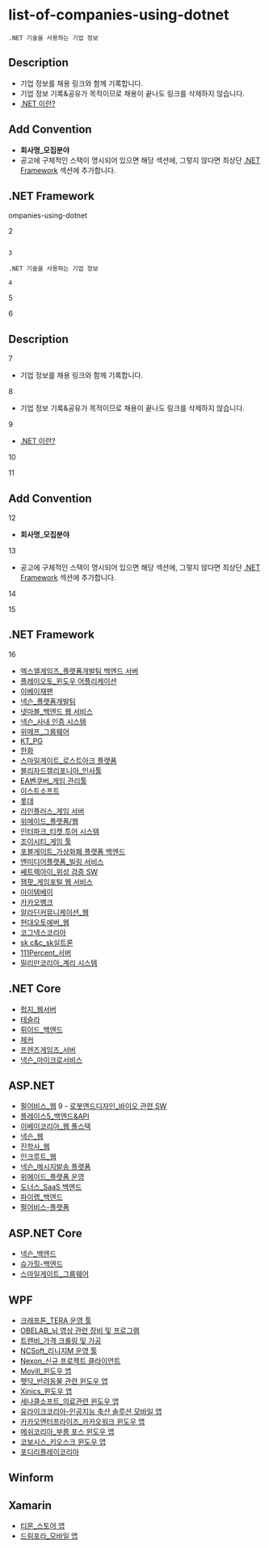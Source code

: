 # list-of-companies-using-dotnet
```
.NET 기술을 사용하는 기업 정보
```

## Description
- 기업 정보를 채용 링크와 함께 기록합니다. 
- 기업 정보 기록&공유가 목적이므로 채용이 끝나도 링크를 삭제하지 않습니다.
- [.NET 이란?](https://docs.microsoft.com/ko-kr/dotnet/framework/get-started/overview)

## Add Convention
- **회사명_모집분야**
- 공고에 구체적인 스택이 명시되어 있으면 해당 섹션에, 그렇지 않다면 최상단 [.NET Framework](#net-framework) 섹션에 추가합니다.

## .NET Framework
ompanies-using-dotnet

2

```

3

.NET 기술을 사용하는 기업 정보

4

```

5



6

## Description

7

- 기업 정보를 채용 링크와 함께 기록합니다. 

8

- 기업 정보 기록&공유가 목적이므로 채용이 끝나도 링크를 삭제하지 않습니다.

9

- [.NET 이란?](https://docs.microsoft.com/ko-kr/dotnet/framework/get-started/overview)

10



11

## Add Convention

12

- **회사명_모집분야**

13

- 공고에 구체적인 스택이 명시되어 있으면 해당 섹션에, 그렇지 않다면 최상단 [.NET Framework](#net-framework) 섹션에 추가합니다.

14



15

## .NET Framework

16

- [엑스엘게임즈_플랫폼개발팀 백엔드 서버](https://xlgames.recruiter.co.kr/app/jobnotice/view?systemKindCode=MRS1&jobnoticeSn=25228)
- [플레이오토_윈도우 어플리케이션](https://www.playauto.co.kr/com/recruit_apply.html?num=33)
- [이베이재팬](https://ebaykorea.recruiter.co.kr/bbs/appsite/notice/read/77566)
- [넥슨_플랫폼개발팀](http://company.nexon.com/careers/1/50)
- [넷마블_백엔드 웹 서비스](https://company.netmarble.com/rem/www/notice.jsp?anno_id=1757858&annotype=all) 
- [넥슨_사내 인증 시스템](https://www.jobplanet.co.kr/companies/83498/job_postings/1151212/%EC%9E%A1%ED%94%8C%EB%9E%98%EB%8B%9B-%EB%A7%A4%EC%B9%AD-%EC%82%AC%EB%82%B4-%EC%9D%B8%EC%A6%9D-%EC%8B%9C%EC%8A%A4%ED%85%9C-%EA%B0%9C%EB%B0%9C%EC%9E%90/%EB%84%A5%EC%8A%A8%EC%BD%94%EB%A6%AC%EC%95%84?_rs_act=search&_rs_con=job_postings&_rs_element=search_result)
- [위메프_그룹웨어](https://www.wanted.co.kr/wd/22834)
- [KT_PG](https://recruit.kt.com/apply/notifyView?seq=16388)
- [한화](https://www.hanwhain.com/web/apply/notification/view.do?rtSeq=2882)
- [스마일게이트_로스트아크 플랫폼](http://www.gamejob.co.kr/List_GI/GIB_Read.asp?GI_No=171534)
- [블리자드캘리포니아_인사툴](https://careers.blizzard.com/ko-kr/openings/o26ybfwB)
- [EA벤쿠버_게임 관리툴](https://ea.gr8people.com/index.gp?method=cappportal.showJob&opportunityID=156206&sid=https://www.google.com/)
- [이스트소프트](http://job.incruit.com/entry/jobpost.asp?job=1811070000616)
- [롯데](https://job.lotte.co.kr/LotteRecruit/Recruit_Info/RecruitView.aspx?emptype=20000252&nowpage=1&keyword=&keyselect=&regtype=)
- [라인플러스_게임 서버](http://www.saramin.co.kr/zf_user/jobs/view?rec_idx=32098808)
- [위메이드_플랫폼/웹](http://www.jobkorea.co.kr/Recruit/GI_Read/30115016?Oem_Code=C1&logpath=1&sc=63)
- [인터파크_티켓,투어 시스템](https://interpark.recruiter.co.kr/app/jobnotice/view?systemKindCode=MRS2&jobnoticeSn=24252)
- [조이시티_게임 툴](https://corp.joycity.com/recruit/JobInfo.do)
- [포블게이트_가상화폐 플랫폼 백엔드](https://www.rocketpunch.com/companies/foblgate/jobs)
- [엔미디어플랫폼_빌링 서비스](http://www.saramin.co.kr/zf_user/jobs/view?rec_idx=38456282&utm_campaign=google_jobs_apply&utm_source=google_jobs_apply&utm_medium=organic)
- [쎄트렉아이_위성 검증 SW](http://www.saramin.co.kr/zf_user/jobs/view?rec_idx=37644057)
- [잼팟_게임포털 웹 서비스](https://www.wanted.co.kr/wd/37232?referer_id=332797)
- [아이템베이](https://programmers.co.kr/job_positions/2638)
- [카카오뱅크](http://www.saramin.co.kr/zf_user/jobs/relay/view?isMypage=no&rec_idx=38723747&recommend_ids=eJxd0McNQyEQRdFqvJ8c1i5k%2Bu%2FClviGh5eXMwShlSLSOt7%2ByrdCjq0FDko5vhM8%2BvKV2zuStkeVck1aPNc1y7W7OU4qacYk6V%2Fusz3McZyLcfzJ37iSWB6XNjPIFEo8zMlBXZThmzpdQL9tqMGBGkKoVnY9Y%2BXYB54YV6A%3D&view_type=list&gz=1&t_ref_content=premium_recruit_fix&t_ref=jobcategory_recruit&t_ref_area=102#seq=0)
- [알라딘커뮤니케이션_웹](http://www.saramin.co.kr/zf_user/jobs/relay/view?isMypage=no&rec_idx=38694909&recommend_ids=eJxdkEsSBCEIQ08ze%2FmEyHoO4v1vMZbTitVVbh6QELQemYYY9PjwaxcO%2FxcocAyELKQGTQYSL6xxtZyFeOHTp87Zfuk3nr7Md%2FU3bn8jgBOXjRG1rnDbNXdIXTe13Q8ilVa3oXVhVPZwrGwPTrVoWVljr38DTKwWeXSRigkzYZa2pfplxXRfqX4jdVgh&view_type=list&gz=1&t_ref_content=general&t_ref=jobcategory_recruit#seq=0)
- [현대오토에버_웹](http://www.saramin.co.kr/zf_user/jobs/relay/view?isMypage=no&rec_idx=38670780&recommend_ids=eJxtj7ENQzEIRKdJb%2BDgTJ1BvP8WQcm3cRGJwo8HJ2yTGjRZnv7i2y5ceBr1npffeLxUXX7j44Pi8GrEDyeCuYjYVu0fnu2c0dtUmxjLQx5UHXEQmXCeME%2BO%2BspGaEV3lCMHrO%2Bim0QjXOSykaJ5EIBDO8pMmNcwWGc0SuY3%2BQOn8FBy&view_type=list&gz=1&t_ref_content=general&t_ref=jobcategory_recruit#seq=0)
- [코그넥스코리아](https://www.rocketpunch.com/jobs/78968/%EC%A3%BC%EC%BD%94%EA%B7%B8%EB%84%A5%EC%8A%A4%EC%BD%94%EB%A6%AC%EC%95%84-Sr-Software-Engineer-%EA%B2%BD%EB%A0%A5%EC%A7%81-%EC%B1%84%EC%9A%A9)
- [sk c&c_sk실트론](https://recruit.skcc.co.kr/ehr/servlet/com.skcc.ehr.empapp.servlet.EhrAgentServlet)
- [111Percent_서버](https://111percent.recruiter.co.kr/app/jobnotice/view?systemKindCode=MRS2&jobnoticeSn=48572)
- [밀리만코리아_계리 시스템](https://www.wanted.co.kr/wd/39688)

## .NET Core
- [펍지_웹서버](https://www.wanted.co.kr/wd/12800)
- [테슬라](https://www.tesla.com/ko_KR/careers/job/-56433)
- [뤼이드_백엔드](https://www.wanted.co.kr/wd/32724)
- [체커](https://apply.workable.com/chequer/j/9BDAF4C372/)
- [프렌즈게임즈_서버](https://kakaogames.recruiter.co.kr/app/jobnotice/view?systemKindCode=MRS2&jobnoticeSn=19396)
- [넥슨_마이크로서비스](https://kr.indeed.com/viewjob?jk=cc778e2116c22ee1&tk=1ehumen26p3b8801&from=serp&vjs=3)

## ASP.NET
 - [펄어비스_웹](http://www.gamejob.co.kr/List_GI/GIB_Read.asp?GI_No=169630)
9 - [로봇앤드디자인_바이오 관련 SW](http://www.saramin.co.kr/zf_user/jobs/view?rec_idx=38208352&utm_campaign=google_jobs_apply&utm_source=google_jobs_apply&utm_medium=organic)
 - [플레이스5_백엔드&API](https://www.wanted.co.kr/wd/37864?utm_campaign=google_jobs_apply&utm_source=google_jobs_apply&utm_medium=organic)
 - [이베이코리아_웹 풀스택](https://www.wanted.co.kr/wd/40315)
 - [넥슨_웹](https://www.wanted.co.kr/wd/5902?utm_campaign=google_jobs_apply&utm_source=google_jobs_apply&utm_medium=organic)
 - [진학사_웹](https://www.wanted.co.kr/wd/42979?utm_campaign=google_jobs_apply&utm_source=google_jobs_apply&utm_medium=organic)
 - [인크루트_웹](https://job.incruit.com/jobdb_info/jobpost.asp?job=2009010000227)
 - [넥슨_메시지발송 플랫폼](https://career.nexon.com/user/recruit/notice/noticeView?joinCorp=NX&reNo=20190237)
 - [위메이드_플랫폼 운영](https://www.wemade.com/Recruit/JobView/58?page=1&search=)
 - [도너스_SaaS 백엔드](https://www.rocketpunch.com/jobs/35478/SaaS-%EB%B0%B1%EC%97%94%EB%93%9C-%EA%B0%9C%EB%B0%9C%EC%9E%90)
 - [파이랩_백엔드](https://www.rocketpunch.com/jobs/59052/Backend-%EA%B0%9C%EB%B0%9C%EC%9E%90)
 - [펄어비스-플랫폼](https://pearlabyss-recruit.saramin.co.kr/apply_site/recruit/view)
 
## ASP.NET Core
 - [넥슨_백엔드](https://career.nexon.com/user/recruit/notice/noticeView?joinCorp=NX&reNo=20200100)
 - [슈가힐-백엔드](https://www.rocketpunch.com/jobs/86364/%EC%8A%88%EA%B0%80%ED%9E%90%EB%84%A4%EB%AA%A8-%EC%84%9C%EB%B2%84%EA%B0%9C%EB%B0%9C%EC%9E%90-Server-Developer)
 - [스마일게이트_그룹웨어](https://www.jobkorea.co.kr/Recruit/GI_Read/34328154?Oem_Code=C1&PageGbn=ST)

## WPF
- [크래프톤_TERA 운영 툴](https://www.jobplanet.co.kr/companies/74946/job_postings/363852/%EA%B2%8C%EC%9E%84%ED%9A%8C%EC%82%AC-%EB%B8%94%EB%A3%A8%ED%99%80-%ED%94%84%EB%A1%9C%EA%B7%B8%EB%9E%A8-%EC%82%B0%EC%97%85%EA%B8%B0%EB%8A%A5%EC%9A%94%EC%9B%90/%ED%81%AC%EB%9E%98%ED%94%84%ED%86%A4)
- [OBELAB_뇌 영상 관련 장비 및 프로그램](https://www.wanted.co.kr/wd/22899)
- [트렌비_가격 크롤링 및 가공](https://www.wanted.co.kr/wd/22153)
- [NCSoft_리니지M 운영 툴](https://careers.ncsoft.com/apply/view/38655)
- [Nexon_신규 프로젝트 클라이언트](https://career.nexon.com/user/recruit/notice/noticeView?joinCorp=NX&reNo=20190068)
- [Movill_윈도우 앱](https://www.wanted.co.kr/wd/40037?utm_campaign=google_jobs_apply&utm_source=google_jobs_apply&utm_medium=organic)
- [펫닥_반려동물 관련 윈도우 앱](https://www.wanted.co.kr/wd/35824?referer_id=20&utm_campaign=google_jobs_apply&utm_source=google_jobs_apply&utm_medium=organic)
- [Xinics_윈도우 앱](https://programmers.co.kr/job_positions/1218?utm_campaign=google_jobs_apply&utm_source=google_jobs_apply&utm_medium=organic)
- [세나클소프트_의료관련 윈도우 앱](https://www.rocketpunch.com/jobs/76338/Windows-ClientC-WPF-%EA%B0%9C%EB%B0%9C%EC%9E%90?utm_campaign=google_jobs_apply&utm_source=google_jobs_apply&utm_medium=organic)
- [유라이크코리아-인공지능 축산 솔루션 모바일 앱](https://www.rocketpunch.com/jobs/77178/NET-%EA%B0%9C%EB%B0%9C%EC%9E%90-%EC%8B%A0%EC%9E%85%EA%B2%BD%EB%A0%A5)
- [카카오엔터프라이즈_카카오워크 윈도우 앱](https://www.jobplanet.co.kr/companies/353508/job_postings/1164495/%EC%B9%B4%EC%B9%B4%EC%98%A4%EC%9B%8C%ED%81%AC-windows-%EA%B0%9C%EB%B0%9C%EC%9E%90/%EC%B9%B4%EC%B9%B4%EC%98%A4%EC%97%94%ED%84%B0%ED%94%84%EB%9D%BC%EC%9D%B4%EC%A6%88)
- [메쉬코리아_부릉 포스 윈도우 앱](https://www.wanted.co.kr/wd/43043?utm_campaign=google_jobs_apply&utm_source=google_jobs_apply&utm_medium=organic)
- [코보시스_키오스크 윈도우 앱](https://www.wanted.co.kr/wd/46155?utm_campaign=google_jobs_apply&utm_source=google_jobs_apply&utm_medium=organic)
- [포디리플레이코리아](https://www.wanted.co.kr/company/1485)

## Winform

## Xamarin
- [티몬_스토어 앱](http://www.saramin.co.kr/zf_user/jobs/view?rec_idx=36828692) 
- [드림포라_모바일 앱](https://www.rocketpunch.com/jobs/93092/%ED%8C%80%EC%9E%A5%EA%B8%89-%EB%AA%A8%EB%B0%94%EC%9D%BC-%EC%95%B1-%EA%B0%9C%EB%B0%9C%EC%9E%90)
